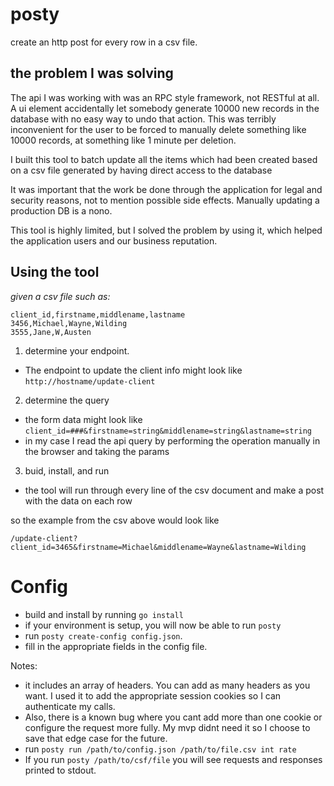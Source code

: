 # posty

create an http post for every row in a csv file.


## the problem I was solving

The api I was working with was an RPC style framework, not RESTful at all. A  ui element accidentally let somebody generate  10000 new records in the database with no easy way to undo that action. This was terribly inconvenient for the user to be forced to manually delete something like 10000 records, at something like 1 minute per deletion.

I built this tool to batch update all the items which had been created based on a csv file generated by having direct access to the database

It was important that the work be done through the application for legal and security reasons, not to mention possible side effects.  Manually updating a production DB is a nono.

This tool is highly limited, but I solved the problem by using it, which helped the application users and our business reputation.

## Using the tool

_given a csv file such as:_


```
client_id,firstname,middlename,lastname
3456,Michael,Wayne,Wilding
3555,Jane,W,Austen
```

1. determine your endpoint.
  - The endpoint to update the client info might look like `http://hostname/update-client`
2. determine the query
  -  the form data might look like `client_id=###&firstname=string&middlename=string&lastname=string`
  - in my case I read the api query by performing the operation manually in the browser and taking the params
3. buid, install, and run
- the tool will run through every line of the csv document and make a post with the data on each row

so the example from the csv above would look like

`/update-client?client_id=3465&firstname=Michael&middlename=Wayne&lastname=Wilding`

# Config
- build and install by running `go install`
- if your environment is setup, you will now be able to run `posty`
- run `posty create-config config.json`.
- fill in the appropriate fields in the config file.

Notes:
- it includes an array of headers.  You can add as many headers as you want.  I used it to add the appropriate session cookies so I can authenticate my calls.
- Also, there is a known bug where you cant add more than one cookie or configure the request more fully.  My mvp didnt need it so I choose to save that edge case for the future.
- run `posty run /path/to/config.json /path/to/file.csv int rate `
- If you run `posty /path/to/csf/file` you will see requests and responses printed to stdout.
